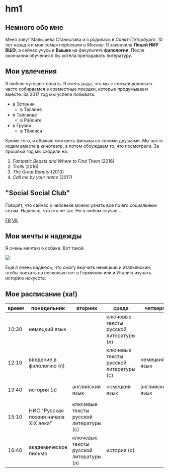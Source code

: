 # hm1
## Немного обо мне 
Меня зовут Малышева Станислава и я родилась в *Санкт-Петербурге*. 10 лет назад я и моя семья переехали в *Москву*. Я закончила __Лицей НИУ ВШЭ__, а сейчас учусь в __Вышке__ на факультете __филологии__. После окончания обучения я бы хотела преподавать литературу. 
## Мои увлечения 
Я люблю путешествовать. Я очень рада, что мы с семьей довольно часто собираемся в совместные поездки, которые продумываем вместе. За 2017 год мы успели побывать: 
* в Эстонии
  * в Таллине 
* в Тайланде 
  * в Районге 
* в Грузии 
  * в Тбилиси 

Кроме того, я обожаю смотреть фильмы со своими друзьями. Мы часто ходим вместе в кинотеатр, а потом обсуждаем то, что посмотрели. За прошлый год мы сходили на: 
1. _Fantastic Beasts and Where to Find Them_ (2016) 
2. _Trolls_ (2016) 
3. _The Great Beauty_ (2013) 
4. _Call me by your name_ (2017) 

## "Social Social Club" 
Говорят, что сейчас о человеке можно узнать все по его социальным сетям. Надеюсь, что это не так. Но в любом случае... 

[FB](https://www.facebook.com/stanislava.malysheva.3 "всем приветики в этом 4атике")
[VK](https://vk.com/id141279629 "ку-ку")

## Мои мечты и надежды 
Я очень мечтаю о собаке. Вот такой. 

![](http://vetsystem.ru/upload/iblock/009/00962b05ee7cb239f6a58ee8ed899e77.jpg)

Еще я очень надеюсь, что смогу выучить немецкий и итальянский, чтобы поехать на несколько лет в Герминию ~~или~~ и Италию изучать историю искусств. 

## Мое расписание (ха!) 

 время|понедельник|вторник|среда|четверг|пятница
 ---|---|---|---|---|---
 10:30|немецкий язык| |ключевые тексты русской литературы (л)| |цифровая грамотность (л) 
 12:10|введение в филологию (л)| |ключевые тексты русской литературы (с)|немецкий язык|цифровая грамотность (с) 
 13:40|история (л)|английский язык|немецкий язык|английский язык|введение в филологию (с) 
 15:10|НИС "Русская поэзия начала XIX века"|ключевые тексты русской литературы (с)| | | 
 16:40|академическое письмо|ключевые тексты русской литературы (л)|история (с)| | 
